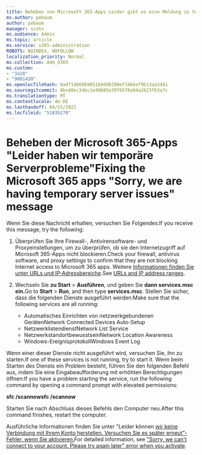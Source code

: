 ```yaml
---
title: Beheben von Microsoft 365-Apps Leider gibt es eine Meldung zu temporären Serverproblemen
ms.author: pebaum
author: pebaum
manager: scotv
ms.audience: Admin
ms.topic: article
ms.service: o365-administration
ROBOTS: NOINDEX, NOFOLLOW
localization_priority: Normal
ms.collection: Adm_O365
ms.custom:
- "3420"
- "9001430"
ms.openlocfilehash: 0adf1d66869051b9dd8290ef3466ef9b13aa2d41
ms.sourcegitcommit: 8bc60ec34bc1e40685e3976576e04a2623f63a7c
ms.translationtype: MT
ms.contentlocale: de-DE
ms.lasthandoff: 04/15/2021
ms.locfileid: "51835270"
---
```

# <a name="fixing-the-microsoft-365-apps-sorry-we-are-having-temporary-server-issues-message"></a><span data-ttu-id="49958-102">Beheben der Microsoft 365-Apps "Leider haben wir temporäre Serverprobleme"</span><span class="sxs-lookup"><span data-stu-id="49958-102">Fixing the Microsoft 365 apps "Sorry, we are having temporary server issues" message</span></span>

<span data-ttu-id="49958-103">Wenn Sie diese Nachricht erhalten, versuchen Sie Folgendes:</span><span class="sxs-lookup"><span data-stu-id="49958-103">If you receive this message, try the following:</span></span>

1. <span data-ttu-id="49958-104">Überprüfen Sie Ihre Firewall-, Antivirensoftware- und Proxyeinstellungen, um zu überprüfen, ob sie den Internetzugriff auf Microsoft 365-Apps nicht blockieren.</span><span class="sxs-lookup"><span data-stu-id="49958-104">Check your firewall, antivirus software, and proxy settings to confirm that they are not blocking Internet access to Microsoft 365 apps.</span></span> <span data-ttu-id="49958-105">Weitere [Informationen finden Sie unter URLs und IP-Adressbereiche](https://docs.microsoft.com/office365/enterprise/urls-and-ip-address-ranges).</span><span class="sxs-lookup"><span data-stu-id="49958-105">See [URLs and IP address ranges](https://docs.microsoft.com/office365/enterprise/urls-and-ip-address-ranges).</span></span>

2. <span data-ttu-id="49958-106">Wechseln Sie **zu Start**  >  **Ausführen**, und geben Sie **dann services.msc ein.**</span><span class="sxs-lookup"><span data-stu-id="49958-106">Go to **Start** > **Run**, and then type **services.msc**.</span></span> <span data-ttu-id="49958-107">Stellen Sie sicher, dass die folgenden Dienste ausgeführt werden:</span><span class="sxs-lookup"><span data-stu-id="49958-107">Make sure that the following services are all running:</span></span>
    - <span data-ttu-id="49958-108">Automatisches Einrichten von netzwerkgebundenen Geräten</span><span class="sxs-lookup"><span data-stu-id="49958-108">Network Connected Devices Auto-Setup</span></span>
    - <span data-ttu-id="49958-109">Netzwerklistendienst</span><span class="sxs-lookup"><span data-stu-id="49958-109">Network List Service</span></span>
    - <span data-ttu-id="49958-110">Netzwerkstandortbewusstsein</span><span class="sxs-lookup"><span data-stu-id="49958-110">Network Location Awareness</span></span>
    - <span data-ttu-id="49958-111">Windows-Ereignisprotokoll</span><span class="sxs-lookup"><span data-stu-id="49958-111">Windows Event Log</span></span>

<span data-ttu-id="49958-112">Wenn einer dieser Dienste nicht ausgeführt wird, versuchen Sie, ihn zu starten.</span><span class="sxs-lookup"><span data-stu-id="49958-112">If one of these services is not running, try to start it.</span></span> <span data-ttu-id="49958-113">Wenn beim Starten des Diensts ein Problem besteht, führen Sie den folgenden Befehl aus, indem Sie eine Eingabeaufforderung mit erhöhten Berechtigungen öffnen:</span><span class="sxs-lookup"><span data-stu-id="49958-113">If you have a problem starting the service, run the following command by opening a command prompt with elevated permissions:</span></span>

<span data-ttu-id="49958-114">**sfc /scannow**</span><span class="sxs-lookup"><span data-stu-id="49958-114">**sfc /scannow**</span></span>

<span data-ttu-id="49958-115">Starten Sie nach Abschluss dieses Befehls den Computer neu.</span><span class="sxs-lookup"><span data-stu-id="49958-115">After this command finishes, restart the computer.</span></span>

<span data-ttu-id="49958-116">Ausführliche Informationen finden Sie unter "Leider können [wir keine Verbindung mit Ihrem Konto herstellen. Versuchen Sie es später erneut"-Fehler, wenn Sie aktivieren.](https://docs.microsoft.com/office/troubleshoot/activation-installation/issue-when-activate-office-from-office-365)</span><span class="sxs-lookup"><span data-stu-id="49958-116">For detailed information, see ["Sorry, we can't connect to your account. Please try again later" error when you activate](https://docs.microsoft.com/office/troubleshoot/activation-installation/issue-when-activate-office-from-office-365).</span></span>